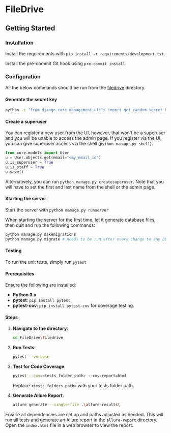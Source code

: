 # FileDrive

## Getting Started

### Installation
Install the requirements with `pip install -r requirements/development.txt`.

Install the pre-commit Git hook using `pre-commit install`.

### Configuration

All the below commands should be run from the [filedrive](./filedrive/) directory.

#### Generate the secret key

```bash
python -c "from django.core.management.utils import get_random_secret_key;import os;from base64 import b64encode;print(f'SECRET_KEY={b64encode(get_random_secret_key().encode('utf-8')).decode('utf-8')}')" > .env
```

#### Create a superuser

You can register a new user from the UI, however, that won't be a superuser and you will be unable to access the admin page. If you register via the UI, you can give superuser access via the shell (`python manage.py shell`).

```python
from core.models import User
u = User.objects.get(email="<my_email_id")
u.is_superuser = True
u.is_staff = True
u.save()
```

Alternatively, you can run `python manage.py createsuperuser`. Note that you will have to set the first and last name from the shell or the admin page.

#### Starting the server

Start the server with `python manage.py runserver`

When starting the server for the first time, let it generate database files, then quit and run the following commands:

```bash
python manage.py makemigrations
python manage.py migrate # needs to be run after every change to any DB models
```

#### Testing

To run the unit tests, simply run `pytest`

#### Prerequisites
Ensure the following are installed:
- **Python 3.x**
- **pytest**: `pip install pytest`
- **pytest-cov**: `pip install pytest-cov` for coverage testing.

#### Steps

1. **Navigate to the directory**:
   ```bash
   cd FileDrive\filedrive
   ```

2. **Run Tests**:
   ```bash
   pytest --verbose
   ```

3. **Test for Code Coverage**:
   ```bash
   pytest --cov=<tests_folder_path> --cov-report=html
   ```
    Replace `<tests_folders_path>` with your tests folder path.

1. **Generate Allure Report**:
   ```bash
   allure generate --single-file .\allure-results\
   ```

Ensure all dependencies are set up and paths adjusted as needed. This will run all tests and generate an Allure report in the `allure-report` directory. Open the `index.html` file in a web browser to view the report.